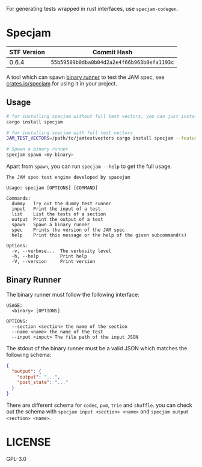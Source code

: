 For generating tests wrapped in rust interfaces, use `specjam-codegen`.

# Specjam

| STF Version | Commit Hash                                |
| ----------- | ------------------------------------------ |
| 0.6.4       | `55b59509b0dba0b04d2a2e4f66b963b0efa1193c` |

A tool which can <kbd>spawn</kbd> [binary runner](#binary-runner) to test the JAM spec, see
[crates.io/specjam](https://crates.io/crates/specjam) for using it in your project.

## Usage

```bash
# for installing specjam without full test vectors, you can just install it from crates.io.
cargo install specjam

# for installing specjam with full test vectors
JAM_TEST_VECTORS=/path/to/jamtestvectors cargo install specjam --features full
```

```bash
# Spawn a binary runner
specjam spawn <my-binary>
```

Apart from `spawn`, you can run `specjam --help` to get the full usage.

```text
The JAM spec test engine developed by spacejam

Usage: specjam [OPTIONS] [COMMAND]

Commands:
  dummy   Try out the dummy test runner
  input   Print the input of a test
  list    List the tests of a section
  output  Print the output of a test
  spawn   Spawn a binary runner
  spec    Prints the version of the JAM spec
  help    Print this message or the help of the given subcommand(s)

Options:
  -v, --verbose...  The verbosity level
  -h, --help        Print help
  -V, --version     Print version
```

## Binary Runner

The binary runner must follow the following interface:

```text
USAGE:
  <binary> [OPTIONS]

OPTIONS:
  --section <section> the name of the section
  --name <name> the name of the test
  --input <input> The file path of the input JSON
```

The stdout of the binary runner must be a valid JSON which matches the following schema:

```json
{
  "output": {
    "output": "...",
    "post_state": "..."
  }
}
```

There are different schema for `codec`, `pvm`, `trie` and `shuffle`. you can check out the schema
with `specjam input <section> <name>` and `specjam output <section> <name>`.

# LICENSE

GPL-3.0
